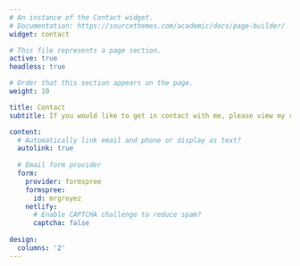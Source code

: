 ```yaml
---
# An instance of the Contact widget.
# Documentation: https://sourcethemes.com/academic/docs/page-builder/
widget: contact

# This file represents a page section.
active: true
headless: true

# Order that this section appears on the page.
weight: 10

title: Contact
subtitle: If you would like to get in contact with me, please view my contact information or fill out the form.

content:
  # Automatically link email and phone or display as text?
  autolink: true
  
  # Email form provider
  form:
    provider: formspree
    formspree:
      id: mrgroyez
    netlify:
      # Enable CAPTCHA challenge to reduce spam?
      captcha: false
  
design:
  columns: '2'
---
```

